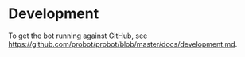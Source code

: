 # Development

To get the bot running against GitHub, see
https://github.com/probot/probot/blob/master/docs/development.md.
